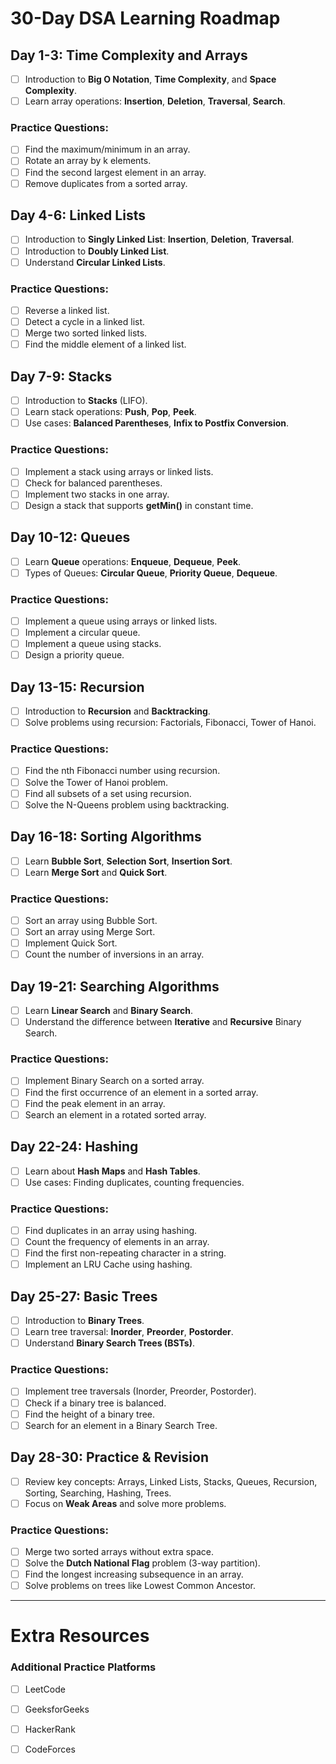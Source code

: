# 30-Day DSA Learning Roadmap

## **Day 1-3: Time Complexity and Arrays**
- [ ] Introduction to **Big O Notation**, **Time Complexity**, and **Space Complexity**.
- [ ] Learn array operations: **Insertion**, **Deletion**, **Traversal**, **Search**.
  
### **Practice Questions:**
- [ ] Find the maximum/minimum in an array.
- [ ] Rotate an array by k elements.
- [ ] Find the second largest element in an array.
- [ ] Remove duplicates from a sorted array.

## **Day 4-6: Linked Lists**
- [ ] Introduction to **Singly Linked List**: **Insertion**, **Deletion**, **Traversal**.
- [ ] Introduction to **Doubly Linked List**.
- [ ] Understand **Circular Linked Lists**.

### **Practice Questions:**
- [ ] Reverse a linked list.
- [ ] Detect a cycle in a linked list.
- [ ] Merge two sorted linked lists.
- [ ] Find the middle element of a linked list.

## **Day 7-9: Stacks**
- [ ] Introduction to **Stacks** (LIFO).
- [ ] Learn stack operations: **Push**, **Pop**, **Peek**.
- [ ] Use cases: **Balanced Parentheses**, **Infix to Postfix Conversion**.

### **Practice Questions:**
- [ ] Implement a stack using arrays or linked lists.
- [ ] Check for balanced parentheses.
- [ ] Implement two stacks in one array.
- [ ] Design a stack that supports **getMin()** in constant time.

## **Day 10-12: Queues**
- [ ] Learn **Queue** operations: **Enqueue**, **Dequeue**, **Peek**.
- [ ] Types of Queues: **Circular Queue**, **Priority Queue**, **Dequeue**.

### **Practice Questions:**
- [ ] Implement a queue using arrays or linked lists.
- [ ] Implement a circular queue.
- [ ] Implement a queue using stacks.
- [ ] Design a priority queue.

## **Day 13-15: Recursion**
- [ ] Introduction to **Recursion** and **Backtracking**.
- [ ] Solve problems using recursion: Factorials, Fibonacci, Tower of Hanoi.

### **Practice Questions:**
- [ ] Find the nth Fibonacci number using recursion.
- [ ] Solve the Tower of Hanoi problem.
- [ ] Find all subsets of a set using recursion.
- [ ] Solve the N-Queens problem using backtracking.

## **Day 16-18: Sorting Algorithms**
- [ ] Learn **Bubble Sort**, **Selection Sort**, **Insertion Sort**.
- [ ] Learn **Merge Sort** and **Quick Sort**.

### **Practice Questions:**
- [ ] Sort an array using Bubble Sort.
- [ ] Sort an array using Merge Sort.
- [ ] Implement Quick Sort.
- [ ] Count the number of inversions in an array.

## **Day 19-21: Searching Algorithms**
- [ ] Learn **Linear Search** and **Binary Search**.
- [ ] Understand the difference between **Iterative** and **Recursive** Binary Search.

### **Practice Questions:**
- [ ] Implement Binary Search on a sorted array.
- [ ] Find the first occurrence of an element in a sorted array.
- [ ] Find the peak element in an array.
- [ ] Search an element in a rotated sorted array.

## **Day 22-24: Hashing**
- [ ] Learn about **Hash Maps** and **Hash Tables**.
- [ ] Use cases: Finding duplicates, counting frequencies.

### **Practice Questions:**
- [ ] Find duplicates in an array using hashing.
- [ ] Count the frequency of elements in an array.
- [ ] Find the first non-repeating character in a string.
- [ ] Implement an LRU Cache using hashing.
## **Day 25-27: Basic Trees**
- [ ] Introduction to **Binary Trees**.
- [ ] Learn tree traversal: **Inorder**, **Preorder**, **Postorder**.
- [ ] Understand **Binary Search Trees (BSTs)**.

### **Practice Questions:**
- [ ] Implement tree traversals (Inorder, Preorder, Postorder).
- [ ] Check if a binary tree is balanced.
- [ ] Find the height of a binary tree.
- [ ] Search for an element in a Binary Search Tree.

## **Day 28-30: Practice & Revision**
- [ ] Review key concepts: Arrays, Linked Lists, Stacks, Queues, Recursion, Sorting, Searching, Hashing, Trees.
- [ ] Focus on **Weak Areas** and solve more problems.

### **Practice Questions:**
- [ ] Merge two sorted arrays without extra space.
- [ ] Solve the **Dutch National Flag** problem (3-way partition).
- [ ] Find the longest increasing subsequence in an array.
- [ ] Solve problems on trees like Lowest Common Ancestor.

---

# **Extra Resources**
### **Additional Practice Platforms**
- [ ] LeetCode
- [ ] GeeksforGeeks
- [ ] HackerRank
- [ ] CodeForces

